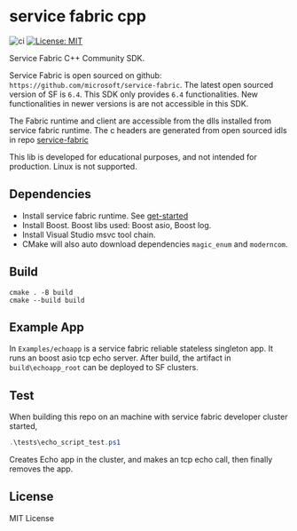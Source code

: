 # service fabric cpp
![ci](https://github.com/youyuanwu/service-fabric-cpp/actions/workflows/build.yaml/badge.svg)
[![License: MIT](https://img.shields.io/badge/License-MIT-yellow.svg)](https://raw.githubusercontent.com/youyuanwu/service-fabric-cpp/main/LICENSE)

Service Fabric C++ Community SDK.

Service Fabric is open sourced on github: `https://github.com/microsoft/service-fabric`.
The latest open sourced version of SF is `6.4`.
This SDK only provides `6.4` functionalities. New functionalities in newer versions is are not accessible in this SDK.

The Fabric runtime and client are accessible from the dlls installed from service fabric runtime.
The c headers are generated from open sourced idls in repo [service-fabric](https://github.com/microsoft/service-fabric/tree/master/src/prod/src/idl/public)

This lib is developed for educational purposes, and not intended for production.
Linux is not supported.

## Dependencies
* Install service fabric runtime. See [get-started](https://learn.microsoft.com/en-us/azure/service-fabric/service-fabric-get-started)
* Install Boost. Boost libs used: Boost asio, Boost log.
* Install Visual Studio msvc tool chain.
* CMake will also auto download dependencies `magic_enum` and `moderncom`.

## Build
```
cmake . -B build
cmake --build build
```

## Example App
In `Examples/echoapp` is a service fabric reliable stateless singleton app. It runs an boost asio tcp echo server.
After build, the artifact in `build\echoapp_root` can be deployed to SF clusters.

## Test
When building this repo on an machine with service fabric developer cluster started,
```ps1
.\tests\echo_script_test.ps1
```
Creates Echo app in the cluster, and makes an tcp echo call, then finally removes the app.

## License
MIT License